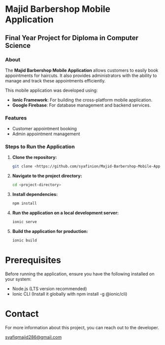 # Majid Barbershop Mobile Application

## Final Year Project for Diploma in Computer Science

### About
The **Majid Barbershop Mobile Application** allows customers to easily book appointments for haircuts. It also provides administrators with the ability to manage and track these appointments efficiently. 

This mobile application was developed using:
- **Ionic Framework**: For building the cross-platform mobile application.
- **Google Firebase**: For database management and backend services.

### Features
- Customer appointment booking
- Admin appointment management

### Steps to Run the Application
1. **Clone the repository:**
   ```bash
   git clone <https://github.com/syafinion/Majid-Barbershop-Mobile-Application.git>

2. **Navigate to the project directory:**
    ```bash
    cd <project-directory>

3. **Install dependencies:**
    ```bash
    npm install

4. **Run the application on a local development server:**
    ```bash
    ionic serve

5. **Build the application for production:**
    ```bash
    ionic build

# Prerequisites

Before running the application, ensure you have the following installed on your system:

- Node.js (LTS version recommended)
- Ionic CLI (Install it globally with npm install -g @ionic/cli)


# Contact

For more information about this project, you can reach out to the developer.

syafiqmajid286@gmail.com
